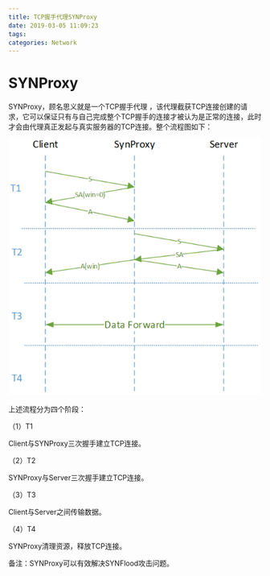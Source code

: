 ```yaml
---
title: TCP握手代理SYNProxy
date: 2019-03-05 11:09:23
tags:
categories: Network
---
```


# SYNProxy

SYNProxy，顾名思义就是一个TCP握手代理 ，该代理截获TCP连接创建的请求，它可以保证只有与自己完成整个TCP握手的连接才被认为是正常的连接，此时才会由代理真正发起与真实服务器的TCP连接。整个流程图如下：

![](/images/network_tcpproxy_1_1.png)

上述流程分为四个阶段：

（1）T1

Client与SYNProxy三次握手建立TCP连接。

（2）T2

SYNProxy与Server三次握手建立TCP连接。

（3）T3

Client与Server之间传输数据。

（4）T4

SYNProxy清理资源，释放TCP连接。

备注：SYNProxy可以有效解决SYNFlood攻击问题。
